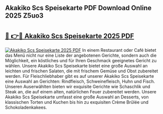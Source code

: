 ## Akakiko Scs Speisekarte PDF Download Online 2025 Z5uo3

# <h2><a href="http://gc7lyro.nevu.top/?p=Akakiko+Scs+Speisekarte">🔗 👉🔴 Akakiko Scs Speisekarte 2025 PDF</a></h2>

[![Akakiko Scs Speisekarte 2025 PDF](https://i.imgur.com/dBaPXMq.png)](http://gc7lyro.nevu.top/?p=Akakiko+Scs+Speisekarte)
In einem Restaurant oder Café bietet das Menü nicht nur eine Liste der angebotenen Gerichte, sondern auch die Möglichkeit, ein köstliches und für Ihren Geschmack geeignetes Gericht zu wählen. Unsere Akakiko Scs Speisekarte bietet eine große Auswahl an leichten und frischen Salaten, die mit frischem Gemüse und Obst zubereitet werden. Für Fleischliebhaber gibt es auf unserer Akakiko Scs Speisekarte eine Auswahl an Gerichten: Rindfleisch, Schweinefleisch, Huhn und Fisch. Unseren Auserwählten bieten wir exquisite Gerichte wie Schaschlik und Steak an, die auf einem alten, natürlichen Feuer zubereitet werden. Unsere Akakiko Scs Speisekarte umfasst eine große Auswahl an Desserts, von klassischen Torten und Kuchen bis hin zu exquisiten Crème Brûlée und Schokoladenkakees.
